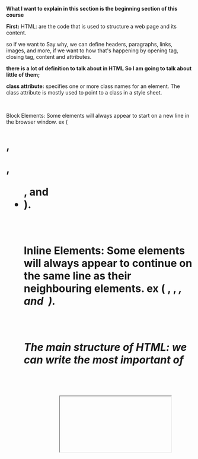 **What I want to explain in this section is the beginning section of this course**

**First:** HTML: are the code that is used to structure a web page and its content.

so if we want to Say why, we can define headers, paragraphs, links, images, and more, if we want to how that's happening by opening tag, closing tag, content and attributes.

**there is a lot of definition to talk about in HTML So I am going to talk about little of them;**

**class attribute:** specifies one or more class names for an element. The class attribute is mostly used to point to a class in a style sheet.

<br>

Block Elements: Some elements will always appear to start on a new line in the browser window. ex
( <h1>, <p>, <ul>, and <li> ).

<br>

**Inline Elements:** Some elements will always appear to continue on the same line as their neighbouring elements. ex
( <a>, <b>, <em>, and <img> ).

<br>

**The main structure of HTML:** we can write the most important of

<!DOCTYPE HTML>

<html>

<head>
<title>Title of the Page</title>
</head>
<body>
<h1> <!-- header 1 -->
<h6> <!-- to header 6 -->
<p> <!-- paragraph -->
<ul> <!-- unordered list --> 
<ol> <!-- ordered list -->
<img> <!-- image -->
<a> <!-- hyperlink -->
<!-- -->  <!-- comment -->
<div> <!-- allows you to group a set of elements together -->
<iframe> <!-- window you  can see another page -->
<script> <!-- javascript code -->
</body>
</html>

**Second:** Javascript, CSS is the language we use to style a Web page.

in javascript, we have something called script so we can say its a series of instruction that a computer can follow it to achieve a goal, such as

Object and properties -object:
-method: it's like a functioning asset if instruction inside it
Document object used to change the content in page
